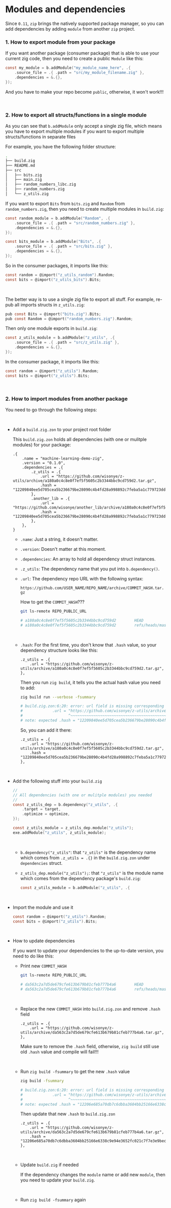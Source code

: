 # Modules and dependencies

Since `0.11`, `zip` brings the natively supported package manager, so you can
add dependencies by adding `module` from another `zip` project.


### 1. How to export module from your package

If you want another package (consumer package) that is able to use  your
current zig code, then you need to create a public `Module` like this:

```c
const my_module = b.addModule("my_module_name_here", .{
    .source_file = .{ .path = "src/my_module_filename.zig" },
    .dependencies = &.{},
});
```

And you have to make your repo become `public`, otherwise, it won't work!!!

</br>

### 2. How to export all structs/functions in a single module

As you can see that `b.addModule` only accept a single zig file, which means you
have to export multiple modules if you want to export multiple structs/functions
in separate files

For example, you have the following folder structure:

```bash
.
├── build.zig
├── README.md
├── src
│   ├── bits.zig
│   ├── main.zig
│   ├── random_numbers_libc.zig
│   ├── random_numbers.zig
│   └── z_utils.zig
```

If you want to export `Bits` from `bits.zig` and `Random` from  `random_numbers.zig`,
then you need to create multiple modules in `build.zig`:

```c
const random_module = b.addModule("Random", .{
    .source_file = .{ .path = "src/random_numbers.zig" },
    .dependencies = &.{},
});

const bits_module = b.addModule("Bits", .{
    .source_file = .{ .path = "src/bits.zig" },
    .dependencies = &.{},
});
```

So in the consumer packages, it imports like this:

```c
const random = @import("z_utils_random").Random;
const bits = @import("z_utils_bits").Bits;
```

</br>

The better way is to use a single zig file to export all stuff. For example,
re-pub all imports structs in `z_utils.zig`:

```c
pub const Bits = @import("bits.zig").Bits;
pub const Random = @import("random_numbers.zig").Random;
```

Then only one module exports in `build.zig`:

```c
const z_utils_module = b.addModule("z_utils", .{
    .source_file = .{ .path = "src/z_utils.zig" },
    .dependencies = &.{},
});
```

In the consumer package, it imports like this:

```c
const random = @import("z_utils").Random;
const bits = @import("z_utils").Bits;
```

</br>


### 2. How to import modules from another package

You need to go through the following steps:

</br>

- Add a `build.zig.zon` to your project root folder

    This `build.zig.zon` holds all dependencies (with one or mulitple modules)
    for your package:

    ```zon
    .{
        .name = "machine-learning-demo-zig",
        .version = "0.1.0",
        .dependencies = .{
            .z_utils = .{
                .url = "https://github.com/wisonye/z-utils/archive/a180a0c4c8e0f7ef5f5605c2b3344bbc9cd759d2.tar.gz",
                .hash = "12209840ee5d705cea5b236679be28090c4b4fd28a998892c7feba5a1c779723dd4f",
            },
            .another_lib = .{
                .url = "https://github.com/wisonye/another_lib/archive/a180a0c4c8e0f7ef5f5605c2b3344bbc9cd759d2.tar.gz",
                .hash = "12209840ee5d705cea5b236679be28090c4b4fd28a998892c7feba5a1c779723dd4f",
            },
        },
    }
    ```

    - `.name`: Just a string, it doesn't matter.

    - `.version`: Doesn't matter at this moment.

    - `.dependencies`: An array to hold all dependency struct instances.

    - `.z_utils`: The dependency name that you put into `b.dependency()`.

    - `.url`: The dependency repo URL with the following syntax:

        `https://github.com/USER_NAME/REPO_NAME/archive/COMMIT_HASH.tar.gz`

        How to get the `COMMIT_HASH`???

        ```bash
        git ls-remote REPO_PUBLIC_URL

        # a180a0c4c8e0f7ef5f5605c2b3344bbc9cd759d2        HEAD
        # a180a0c4c8e0f7ef5f5605c2b3344bbc9cd759d2        refs/heads/master
        ```

        </br>

    - `.hash`: For the first time, you don't know that `.hash` value, so your
    dependency structure looks like this:

        ```zon
        .z_utils = .{
            .url = "https://github.com/wisonye/z-utils/archive/a180a0c4c8e0f7ef5f5605c2b3344bbc9cd759d2.tar.gz",
        },
        ```

        Then you run `zig build`, it tells you the actual hash value you need
        to add:

        ```bash
        zig build run --verbose -fsummary

        # build.zig.zon:6:20: error: url field is missing corresponding hash field
        #             .url = "https://github.com/wisonye/z-utils/archive/a180a0c4c8e0f7ef5f5605c2b3344bbc9cd759d2.tar.gz",
        #                    ^~~~~~~~~~~~~~~~~~~~~~~~~~~~~~~~~~~~~~~~~~~~~~~~~~~~~~~~~~~~~~~~~~~~~~~~~~~~~~~~~~~~~~~~~~~~
        # note: expected .hash = "12209840ee5d705cea5b236679be28090c4b4fd28a998892c7feba5a1c779723dd4f",
        ```

        So, you can add it there:

        ```zon
        .z_utils = .{
            .url = "https://github.com/wisonye/z-utils/archive/a180a0c4c8e0f7ef5f5605c2b3344bbc9cd759d2.tar.gz",
            .hash = "12209840ee5d705cea5b236679be28090c4b4fd28a998892c7feba5a1c779723dd4f",
        },
        ```

        </br>


- Add the following stuff into your `build.zig`

    ```c
    //
    // All dependencies (with one or mulitple modules) you needed
    //
    const z_utils_dep = b.dependency("z_utils", .{
        .target = target,
        .optimize = optimize,
    });

    const z_utils_module = z_utils_dep.module("z_utils");
    exe.addModule("z_utils", z_utils_module);
    ```

    </br>

    - `b.dependency("z_utils"`: that `"z_utils"` is the dependency name which
    comes from `.z_utils = .{}` in the `build.zig.zon` under `dependencies` struct.


    - `z_utils_dep.module("z_utils");`: that `"z_utils"` is the module name which
    comes from the dependency package's `build.zig`:

        ```c
        const z_utils_module = b.addModule("z_utils", .{
        ```

        </br>

- Import the module and use it

    ```c
    const random = @import("z_utils").Random;
    const bits = @import("z_utils").Bits;
    ```

    </br>


- How to update dependencies

    If you want to update your dependencies to the up-to-date version, you need
    to do like this:

    - Print new `COMMIT_HASH`

        ```bash
        git ls-remote REPO_PUBLIC_URL

        # da563c2a7d5de679cfe613b679b81cfeb777b4a6        HEAD
        # da563c2a7d5de679cfe613b679b81cfeb777b4a6        refs/heads/master
        ```

        </br>

    - Replace the new `COMMIT_HASH` into `build.zig.zon` and remove `.hash` field

        ```zon
        .z_utils = .{
            .url = "https://github.com/wisonye/z-utils/archive/da563c2a7d5de679cfe613b679b81cfeb777b4a6.tar.gz",
        },
        ```

        Make sure to remove the `.hash` field, otherwise, `zig build` still use
        old `.hash` value and compile will fail!!!

        </br>

    - Run `zig build -fsummary` to get the new `.hash` value

        ```bash
        zig build -fsummary

        # build.zig.zon:6:20: error: url field is missing corresponding hash field
        #             .url = "https://github.com/wisonye/z-utils/archive/da563c2a7d5de679cfe613b679b81cfeb777b4a6.tar.gz",
        #                    ^~~~~~~~~~~~~~~~~~~~~~~~~~~~~~~~~~~~~~~~~~~~~~~~~~~~~~~~~~~~~~~~~~~~~~~~~~~~~~~~~~~~~~~~~~~~
        # note: expected .hash = "12206e685a70db7c6dbba3604bb25166e6338c9e94e3652fc021c7f7e3e9becc3ee7",
        ```

        Then update that new `.hash` to `build.zig.zon`

        ```zon
        .z_utils = .{
            .url = "https://github.com/wisonye/z-utils/archive/da563c2a7d5de679cfe613b679b81cfeb777b4a6.tar.gz",
            .hash = "12206e685a70db7c6dbba3604bb25166e6338c9e94e3652fc021c7f7e3e9becc3ee7",
        },
        ```

        </br>

    - Update `build.zig` if needed

        If the dependency changes the `module` name or add new `module`, then you
        need to update your `build.zig`.

        </br>


    - Run `zig build -fsummary` again

        </br>

